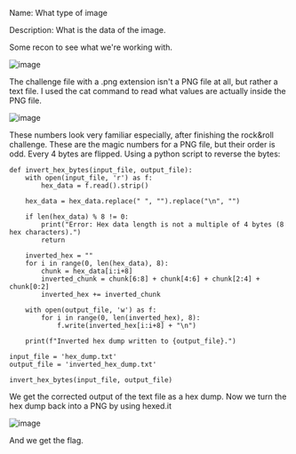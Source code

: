 Name: What type of image

Description: What is the data of the image.

Some recon to see what we're working with.

![image](https://github.com/user-attachments/assets/fa60c080-f3da-4cd2-8f91-ac5212d90347)

The challenge file with a .png extension isn't a PNG file at all, but rather a text file.
I used the cat command to read what values are actually inside the PNG file.

![image](https://github.com/user-attachments/assets/20fd0568-358b-4aea-b3c0-a03833b7b085)

These numbers look very familiar especially, after finishing the rock&roll challenge. These are the magic numbers for a PNG file, but their order is odd. Every 4 bytes are flipped.
Using a python script to reverse the bytes:

```
def invert_hex_bytes(input_file, output_file):
    with open(input_file, 'r') as f:
        hex_data = f.read().strip()

    hex_data = hex_data.replace(" ", "").replace("\n", "")

    if len(hex_data) % 8 != 0:
        print("Error: Hex data length is not a multiple of 4 bytes (8 hex characters).")
        return

    inverted_hex = ""
    for i in range(0, len(hex_data), 8):
        chunk = hex_data[i:i+8]
        inverted_chunk = chunk[6:8] + chunk[4:6] + chunk[2:4] + chunk[0:2]
        inverted_hex += inverted_chunk

    with open(output_file, 'w') as f:
        for i in range(0, len(inverted_hex), 8):
            f.write(inverted_hex[i:i+8] + "\n")

    print(f"Inverted hex dump written to {output_file}.")

input_file = 'hex_dump.txt'
output_file = 'inverted_hex_dump.txt'

invert_hex_bytes(input_file, output_file)
```

We get the corrected output of the text file as a hex dump. Now we turn the hex dump back into a PNG by using hexed.it

![image](https://github.com/user-attachments/assets/43107683-78d3-4f23-a80e-364b4b34fa41)

And we get the flag.
